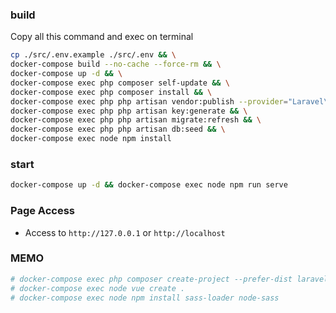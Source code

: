 ### build
Copy all this command and exec on terminal
```sh
cp ./src/.env.example ./src/.env && \
docker-compose build --no-cache --force-rm && \
docker-compose up -d && \
docker-compose exec php composer self-update && \
docker-compose exec php composer install && \
docker-compose exec php php artisan vendor:publish --provider="Laravel\Sanctum\SanctumServiceProvider" && \
docker-compose exec php php artisan key:generate && \
docker-compose exec php php artisan migrate:refresh && \
docker-compose exec php php artisan db:seed && \
docker-compose exec node npm install
```

### start
```sh
docker-compose up -d && docker-compose exec node npm run serve
```

### Page Access
- Access to `http://127.0.0.1` or `http://localhost`

### MEMO
```sh
# docker-compose exec php composer create-project --prefer-dist laravel/laravel .
# docker-compose exec node vue create .
# docker-compose exec node npm install sass-loader node-sass
```